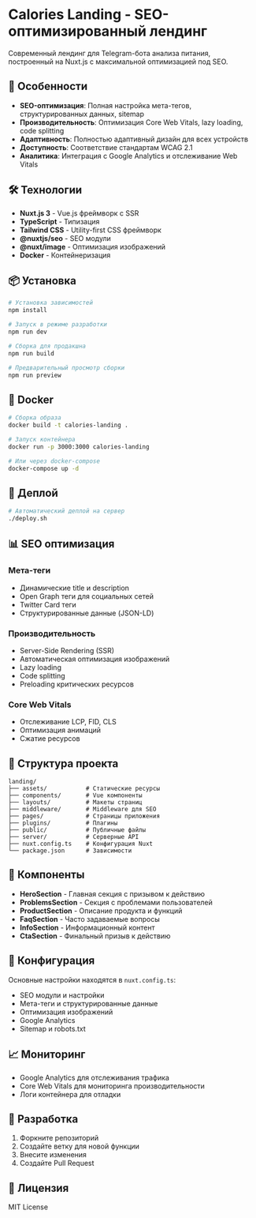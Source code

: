 # Calories Landing - SEO-оптимизированный лендинг

Современный лендинг для Telegram-бота анализа питания, построенный на Nuxt.js с максимальной оптимизацией под SEO.

## 🚀 Особенности

- **SEO-оптимизация**: Полная настройка мета-тегов, структурированных данных, sitemap
- **Производительность**: Оптимизация Core Web Vitals, lazy loading, code splitting
- **Адаптивность**: Полностью адаптивный дизайн для всех устройств
- **Доступность**: Соответствие стандартам WCAG 2.1
- **Аналитика**: Интеграция с Google Analytics и отслеживание Web Vitals

## 🛠 Технологии

- **Nuxt.js 3** - Vue.js фреймворк с SSR
- **TypeScript** - Типизация
- **Tailwind CSS** - Utility-first CSS фреймворк
- **@nuxtjs/seo** - SEO модули
- **@nuxt/image** - Оптимизация изображений
- **Docker** - Контейнеризация

## 📦 Установка

```bash
# Установка зависимостей
npm install

# Запуск в режиме разработки
npm run dev

# Сборка для продакшна
npm run build

# Предварительный просмотр сборки
npm run preview
```

## 🐳 Docker

```bash
# Сборка образа
docker build -t calories-landing .

# Запуск контейнера
docker run -p 3000:3000 calories-landing

# Или через docker-compose
docker-compose up -d
```

## 🚀 Деплой

```bash
# Автоматический деплой на сервер
./deploy.sh
```

## 📊 SEO оптимизация

### Мета-теги
- Динамические title и description
- Open Graph теги для социальных сетей
- Twitter Card теги
- Структурированные данные (JSON-LD)

### Производительность
- Server-Side Rendering (SSR)
- Автоматическая оптимизация изображений
- Lazy loading
- Code splitting
- Preloading критических ресурсов

### Core Web Vitals
- Отслеживание LCP, FID, CLS
- Оптимизация анимаций
- Сжатие ресурсов

## 📁 Структура проекта

```
landing/
├── assets/           # Статические ресурсы
├── components/       # Vue компоненты
├── layouts/          # Макеты страниц
├── middleware/       # Middleware для SEO
├── pages/            # Страницы приложения
├── plugins/          # Плагины
├── public/           # Публичные файлы
├── server/           # Серверные API
├── nuxt.config.ts    # Конфигурация Nuxt
└── package.json      # Зависимости
```

## 🎨 Компоненты

- **HeroSection** - Главная секция с призывом к действию
- **ProblemsSection** - Секция с проблемами пользователей
- **ProductSection** - Описание продукта и функций
- **FaqSection** - Часто задаваемые вопросы
- **InfoSection** - Информационный контент
- **CtaSection** - Финальный призыв к действию

## 🔧 Конфигурация

Основные настройки находятся в `nuxt.config.ts`:

- SEO модули и настройки
- Мета-теги и структурированные данные
- Оптимизация изображений
- Google Analytics
- Sitemap и robots.txt

## 📈 Мониторинг

- Google Analytics для отслеживания трафика
- Core Web Vitals для мониторинга производительности
- Логи контейнера для отладки

## 🤝 Разработка

1. Форкните репозиторий
2. Создайте ветку для новой функции
3. Внесите изменения
4. Создайте Pull Request

## 📄 Лицензия

MIT License
